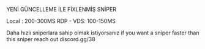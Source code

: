 YENİ GÜNCELLEME İLE FİXLENMİŞ SNİPER

Local : 200-300MS
RDP - VDS: 100-150MS

Daha hızlı sniperlara sahip olmak istiyorsanız
if you want a sniper faster than this sniper reach out
discord.gg/38

